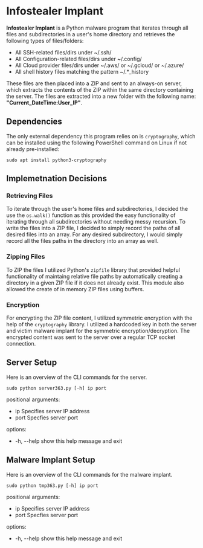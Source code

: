 # Infostealer Implant

**Infostealer Implant** is a Python malware program that iterates through all files and subdirectories in a user's home directory and retrieves the following types of files/folders:
- All SSH-related files/dirs under ~/.ssh/
- All Configuration-related files/dirs under ~/.config/
- All Cloud provider files/dirs under ~/.aws/ or ~/.gcloud/ or ~/.azure/
- All shell history files matching the pattern ~/.*_history

These files are then placed into a ZIP and sent to an always-on server, which extracts the contents of the ZIP within the same directory containing the server. The files are extracted into a new folder with the following name: **"Current_DateTime:User_IP"**.

## Dependencies

The only external dependency this program relies on is `cryptography`, which can be installed using the following PowerShell command on Linux if not already pre-installed:

```
sudo apt install python3-cryptography
```

## Implemetnation Decisions
### Retrieving Files
To iterate through the user's home files and subdirectories, I decided the use the `os.walk()` function as this provided the easy functionality of iterating through all subdirectories without needing messy recursion. To write the files into a ZIP file, I decided to simply record the paths of all desired files into an array. For any desired subdirectory, I would simply record all the files paths in the directory into an array as well. 

### Zipping Files
To ZIP the files I utilized Python's `zipfile` library that provided helpful functionality of maintaing relative file paths by automatically creating a directory in a given ZIP file if it does not already exist. This module also allowed the create of in memory ZIP files using buffers.

### Encryption
For encrypting the ZIP file content, I utilized symmetric encryption with the help of the `cryptography` library. I utilized a hardcoded key in both the server and victim malware implant for the symmetric encryption/decryption. The encrypted content was sent to the server over a regular TCP socket connection. 

## Server Setup

Here is an overview of the CLI commands for the server.

```
sudo python server363.py [-h] ip port
```

positional arguments:
  - ip          Specifies server IP address
  - port        Specfies server port

options:
  - -h, --help  show this help message and exit
  
## Malware Implant Setup

Here is an overview of the CLI commands for the malware implant.

```
sudo python tmp363.py [-h] ip port
```

positional arguments:
  - ip          Specifies server IP address
  - port        Specfies server port

options:
  - -h, --help  show this help message and exit


  
